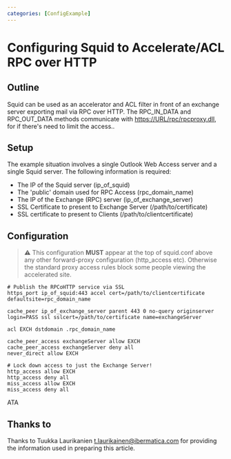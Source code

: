 ```yaml
---
categories: [ConfigExample]
---
```

# Configuring Squid to Accelerate/ACL RPC over HTTP

## Outline

Squid can be used as an accelerator and ACL filter in front of an
exchange server exporting mail via RPC over HTTP. The RPC_IN_DATA and
RPC_OUT_DATA methods communicate with
<https://URL/rpc/rpcproxy.dll>, for if there's need to limit the
access..

## Setup

The example situation involves a single Outlook Web Access server and a
single Squid server. The following information is required:

- The IP of the Squid server (ip_of_squid)
- The 'public' domain used for RPC Access (rpc_domain_name)
- The IP of the Exchange (RPC) server (ip_of_exchange_server)
- SSL Certificate to present to Exchange Server (/path/to/certificate)
- SSL certificate to present to Clients (/path/to/clientcertificate)

## Configuration

> :warning: 
  This configuration **MUST** appear at the top of squid.conf above any
  other forward-proxy configuration (http_access etc).
  Otherwise the standard proxy access rules block some people viewing
  the accelerated site.

    # Publish the RPCoHTTP service via SSL
    https_port ip_of_squid:443 accel cert=/path/to/clientcertificate defaultsite=rpc_domain_name
    
    cache_peer ip_of_exchange_server parent 443 0 no-query originserver login=PASS ssl sslcert=/path/to/certificate name=exchangeServer
    
    acl EXCH dstdomain .rpc_domain_name
    
    cache_peer_access exchangeServer allow EXCH
    cache_peer_access exchangeServer deny all
    never_direct allow EXCH
    
    # Lock down access to just the Exchange Server!
    http_access allow EXCH
    http_access deny all
    miss_access allow EXCH
    miss_access deny all
ATA

## Thanks to

Thanks to Tuukka Laurikanien <t.laurikainen@ibermatica.com> for
providing the information used in preparing this article.
